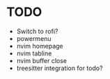 # TODO

- Switch to rofi?
- powermenu
- nvim homepage
- nvim tabline
- nvim buffer close
- treesitter integration for todo?
